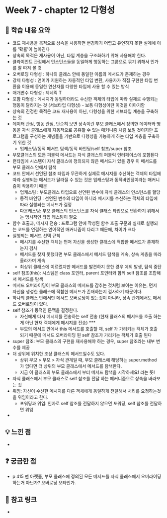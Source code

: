 # Week 7 - chapter 12 다형성

## 📌 학습 내용 요약
- 코드 재사용을 목적으로 상속을 사용하면 변경하기 어렵고 유연하지 못한 설계에 이를 '확률'이 높아진다
- 상속의 목적은 재사용이 아닌, 타입 계층을 구조화하기 위해 사용해야 한다.
- 클라이언트 관점에서 인스턴스들을 동일하게 행동하는 그룹으로 묶기 위해서 인가를 잘 따져 볼 것
- 오버로딩 다형성 : 하나의 클래스 안에 동일한 이름의 메서드가 존제하는 경우
- 강제 다형성 : 언어가 지원하는 자동적인 타입 변환, 사용자가 직접 구현한 타입 변환을 이용해 동일한 연산자를 다양한 타입에 사용 할 수 있는 방식
- 매개변수 다형성 : 제네릭 T
- 포함 다형성 : 메시지가 동일하더라도 수신한 객체의 타입에 따라 실제로 수행되는 행동이 달라지는 것 (서브타입 다형성) - 보통 다형성이란 이것을 이야기함
- 상속의 진정한 목적은 코드 재사용이 아닌, 다형성을 위한 서브타입 계층을 구축하는 것
- 데이터 관점, 행동 관점, 단순히 보면 상속이란 부모 클래스에서 정의한 데이터와 행동을 자식 클래스에게 자동적으로 공유할 수 있는 매커니즘 처럼 보일 것이지만
프로그램을 구성하는 개념들을 기반으로 다형성을 가능하게 하는 타입 계층을 구축하기 위한 것
  - 업캐스팅/동적 메서드 탐색/동적 바인딩/self 참조/super 참조
- 부모클래스의 모든 퍼블릭 메서드는 자식 클래스의 퍼블릭 인터페이스에 포함된다
- 런타임에 시스템이 자식 클래스에 정의되지 않은 메서드가 있을 경우 이 메서드를 부모 클래스 안에서 탐색
- 코드 안에서 선언된 참조 타입과 무관하게 실제로 메시지를 수신하는 객체의 타입에 따라 실행되는 메서드가 달라질 수 있는 것은 업캐스팅과 동적바인딩이라는 매커니즘이 작용하기 때문
  - 업캐스팅 : 부모클래스 타입으로 선언된 변수에 자식 클래스의 인스턴스를 할당
  - 동적 바인딩 : 선언된 변수의 타입이 아니라 메시지를 수신하는 객체의 타입에 따라 실행되는 메서드가 결정
  - 다운캐스팅: 부모 클래스의 인스턴스를 자식 클래스 타입으로 변환하기 위해서는 명시적인 타입 캐스팅이 필요
- 함수 호출과, 메시지 전송 : 프로그램 안에 작성된 함수 호출 구문과 실제로 실행되는 코드를 연결하는 언어적인 매커니즘이 다리그 때문에, 차이가 크다
- 실행되는 메서드 선택 규칙
  - 메시지를 수신한 객체는 먼저 자신을 생성한 클래스에 적합한 메서드가 존재하는지 검사
  - 메서드를 찾지 못했다면 부모 클래스에서 메서드 탐색을 계속, 상속 계층을 따라 올라가며 계속
  - 최상위 클래스에 이르렀지만 메서드를 발견하지 못한 경우 예외 발생, 탐색 중단
- self 참조(this): 시스템은 class 포인터, parent 포인터와 함께 self 참조를 조합해서 메서드를 탐색
- 메서드 오버라이딩이 부모 클래스의 메서드를 감추는 것처럼 보이는 이유는, 먼저 자신을 생성한 클래스에 적합한 메서드가 존재하는지 검사하기 때문이다.
- 하나의 클래스 안에서만 메서드 오버로딩이 있는것이 아니라, 상속 관계에서도 메서드 오버로딩이 있다.
- self 참조가 동적인 문맥을 결정한다.
  - 자신에게 다시 메시지를 전송하는 self 전송 (현재 클래스의 메서드를 호출 하는게 아닌 현재 객체에게 메시지를 전송) ***
  - 부모의 메서드 안에서 this 메서드를 호출할 때, self 가 가리키는 객체가 호출 되기 때문에 메서드 오버라이딩 된 self 참조가 가리키는 객체가 호출 된다
- super 참조: 부모 클래스의 구현을 재사용해야 하는 경우, super 참조라는 내부 변수를 제공
- 더 상위에 위치한 조상 클래스의 메서드일수도 있다.
  - 상위 부모 > 부모 > 자식 관계일 때, 부모 클래스에 해당하는 super.method 가 없다면 더 상위의 부모 클래스에서 메서드를 탐색한다.
  - 지금 이 클래스의 부모 클래스에서 부터 메서드 탐색을 시작하세요! 라는 뜻!
- 자식 클래스에서 부모 클래스로 self 참조를 전달 하는 메커니즘으로 상속을 바라보는 것
- 위임: 자신이 수신한 메시지를 다른 객체에게 동일하게 전달해서 처리를 요청하는것을 위임이라고 한다.
  - 포워딩과 위임: 인자로 self 참조를 전달하지 않으면 포워딩, self 참조를 전달하면 위임
- 

## 💡 느낀 점
- 

## ❓ 궁금한 점
- p 415 맨 아랫줄, 부모 클래스에 정의된 모든 메서드를 자식 클래스에서 오버라이딩 하는거 아닌가? 오버로딩 오타인가.

  

## 🔗 참고 링크
- 
